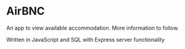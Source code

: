 # AirBNC

An app to view available accommodation. More information to follow.

Written in JavaScript and SQL with Express server functionality
